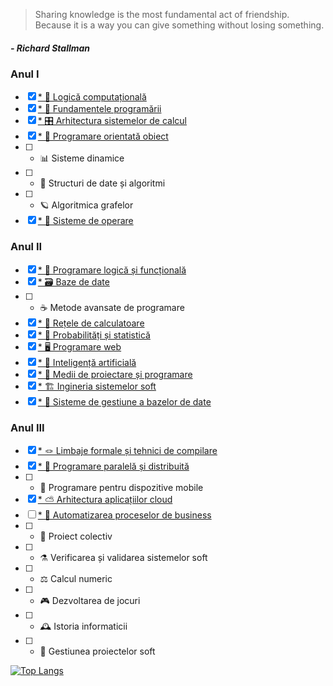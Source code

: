 >Sharing knowledge is the most fundamental act of friendship. Because it is a way you can give something without losing something.
##### - Richard Stallman

### Anul I
- [x] [*  🧮 Logică computațională](https://github.com/Ike28/UBB-FMI-Informatica/tree/main/Anul%20I/Logica%20computationala)
- [x] [*  🐍 Fundamentele programării](https://github.com/Ike28/UBB-FMI-Informatica/tree/main/Anul%20I/Fundamentele%20programarii)
- [x] [*  🎛️ Arhitectura sistemelor de calcul](https://github.com/Ike28/UBB-FMI-Informatica/tree/main/Anul%20I/Arhitectura%20sistemelor%20de%20calcul)
- [x] [*  🧩 Programare orientată obiect](https://github.com/Ike28/UBB-FMI-Informatica/tree/main/Anul%20I/Programare%20orientata%20obiect)
- [ ] *  📊 Sisteme dinamice
- [ ] *  🧱 Structuri de date și algoritmi
- [ ] *  🪐 Algoritmica grafelor
- [x] [*  🐧 Sisteme de operare](https://github.com/Ike28/UBB-FMI-Informatica/tree/main/Anul%20I/Sisteme%20de%20operare)

### Anul II
- [x] [*  🦉 Programare logică și funcțională](https://github.com/Ike28/UBB-FMI-Informatica/tree/main/Anul%20II/Programare%20logica%20si%20functionala)
- [x] [*  🗃️ Baze de date](https://github.com/Ike28/UBB-FMI-Informatica/tree/main/Anul%20II/Baze%20de%20date)
- [ ] *  ☕ Metode avansate de programare
- [x] [*  📡 Rețele de calculatoare](https://github.com/Ike28/UBB-FMI-Informatica/tree/main/Anul%20II/Retele%20de%20calculatoare/)
- [x] [*  🎰 Probabilități și statistică](https://github.com/Ike28/UBB-FMI-Informatica/tree/main/Anul%20II/Probabilitati%20si%20statistica)
- [x] [*  🖥 Programare web](https://github.com/Ike28/UBB-FMI-Informatica/tree/main/Anul%20II/Programare%20web)
- [x] [*  🤖 Inteligență artificială](https://github.com/Ike28/UBB-FMI-Informatica/tree/main/Anul%20II/Inteligenta%20artificiala)
- [x] [*  🧰 Medii de proiectare și programare](https://github.com/Ike28/UBB-FMI-Informatica/tree/main/Anul%20II/Medii%20de%20proiectare%20si%20programare)
- [x] [*  🏗 Ingineria sistemelor soft](https://github.com/Ike28/UBB-FMI-Informatica/tree/main/Anul%20II/Ingineria%20sistemelor%20soft)
- [x] [*  📀 Sisteme de gestiune a bazelor de date](https://github.com/Ike28/UBB-FMI-Informatica/tree/main/Anul%20II/Sisteme%20de%20gestiune%20a%20bazelor%20de%20date)

### Anul III
- [x] [*  🪢 Limbaje formale și tehnici de compilare](github.com/Ike28/UBB-FMI-Informatica/tree/main/Anul%20III/Limbaje%20formale%20si%20tehnici%20de%20compilare)
- [x] [*  🧬 Programare paralelă și distribuită](https://github.com/Ike28/UBB-FMI-Informatica/tree/main/Anul%20III/Programare%20paralela%20si%20distribuita)
- [ ] *  📱 Programare pentru dispozitive mobile
- [x] [*  ⛅ Arhitectura aplicațiilor cloud](https://github.com/Ike28/UBB-FMI-Informatica/tree/main/Anul%20III/Arhitectura%20aplicatiilor%20cloud)
- [ ] [*  🦾 Automatizarea proceselor de business](https://github.com/Ike28/UBB-FMI-Informatica/tree/main/Anul%20III/Automatizarea%20proceselor%20de%20business)
- [ ] *  🤝 Proiect colectiv
- [ ] *  ⚗️ Verificarea și validarea sistemelor soft
- [ ] *  ⚖️ Calcul numeric
- [ ] *  🎮 Dezvoltarea de jocuri
- [ ] *  🕰️ Istoria informaticii
- [ ] *  🧠 Gestiunea proiectelor soft

[![Top Langs](https://github-readme-stats.vercel.app/api/top-langs/?username=Ike28&size_weight=0.5&count_weight=0.5&layout=compact&langs_count=20&show_icons=true&exclude_repo=object_measurement,DImob_RealEstate,PingChat,BattleshipsGame,GAD_Flutter_day1,GAD_Flutter_day2,tic_tac_toe,number_guesser,movies_web_scraper,teaching-assistant-web,unsplash_photo_recommendations&custom_title=Languages&card_width=400)](https://github.com/anuraghazra/github-readme-stats)
